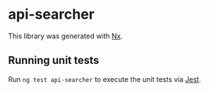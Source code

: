 # api-searcher

This library was generated with [Nx](https://nx.dev).

## Running unit tests

Run `ng test api-searcher` to execute the unit tests via [Jest](https://jestjs.io).
